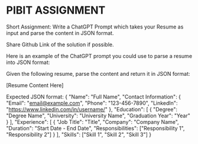 # PIBIT ASSIGNMENT
Short Assignment: Write a ChatGPT Prompt which takes your Resume as input and parse the content in JSON format. 

Share Github Link of the solution if possible.

Here is an example of the ChatGPT prompt you could use to parse a resume into JSON format:

Given the following resume, parse the content and return it in JSON format:

[Resume Content Here]

Expected JSON format:
{
    "Name": "Full Name",
    "Contact Information": {
        "Email": "email@example.com",
        "Phone": "123-456-7890",
        "LinkedIn": "https://www.linkedin.com/in/username/"
    },
    "Education": [
        {
            "Degree": "Degree Name",
            "University": "University Name",
            "Graduation Year": "Year"
        }
    ],
    "Experience": [
        {
            "Job Title": "Title",
            "Company": "Company Name",
            "Duration": "Start Date - End Date",
            "Responsibilities": ["Responsibility 1", "Responsibility 2"]
        }
    ],
    "Skills": ["Skill 1", "Skill 2", "Skill 3"]
}